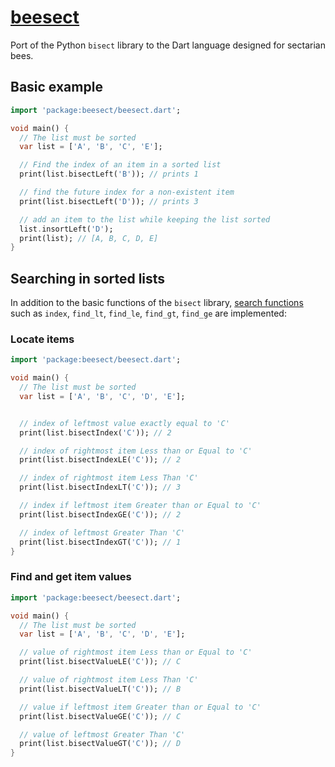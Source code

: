 # [beesect](https://github.com/rtmigo/beesect_dart)

Port of the Python `bisect` library to the Dart language designed for sectarian
bees.

## Basic example

```dart
import 'package:beesect/beesect.dart';

void main() {
  // The list must be sorted
  var list = ['A', 'B', 'C', 'E'];

  // Find the index of an item in a sorted list
  print(list.bisectLeft('B')); // prints 1

  // find the future index for a non-existent item
  print(list.bisectLeft('D')); // prints 3

  // add an item to the list while keeping the list sorted
  list.insortLeft('D');
  print(list); // [A, B, C, D, E]
}
```

## Searching in sorted lists

In addition to the basic functions of the `bisect`
library, [search functions](https://docs.python.org/3/library/bisect.html#searching-sorted-lists)
such as `index`, `find_lt`, `find_le`, `find_gt`, `find_ge` are implemented:

### Locate items

```dart
import 'package:beesect/beesect.dart';

void main() {
  // The list must be sorted
  var list = ['A', 'B', 'C', 'D', 'E'];


  // index of leftmost value exactly equal to 'C'
  print(list.bisectIndex('C')); // 2

  // index of rightmost item Less than or Equal to 'C'
  print(list.bisectIndexLE('C')); // 2

  // index of rightmost item Less Than 'C'
  print(list.bisectIndexLT('C')); // 3

  // index if leftmost item Greater than or Equal to 'C'
  print(list.bisectIndexGE('C')); // 2

  // index of leftmost Greater Than 'C'
  print(list.bisectIndexGT('C')); // 1
}
```

### Find and get item values

```dart
import 'package:beesect/beesect.dart';

void main() {
  // The list must be sorted
  var list = ['A', 'B', 'C', 'D', 'E'];

  // value of rightmost item Less than or Equal to 'C'
  print(list.bisectValueLE('C')); // C

  // value of rightmost item Less Than 'C'
  print(list.bisectValueLT('C')); // B

  // value if leftmost item Greater than or Equal to 'C'
  print(list.bisectValueGE('C')); // C

  // value of leftmost Greater Than 'C'
  print(list.bisectValueGT('C')); // D
}
```